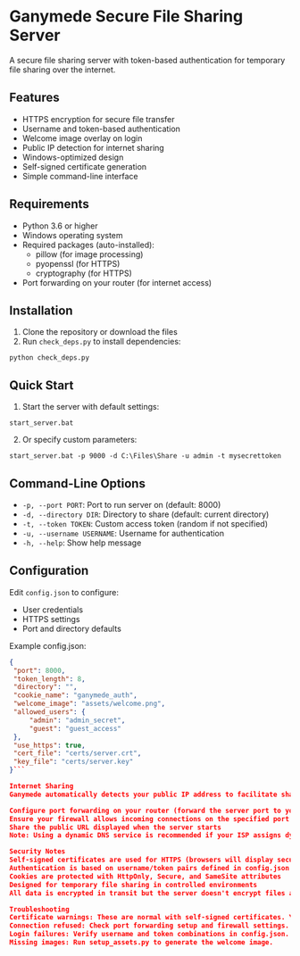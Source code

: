 # Ganymede Secure File Sharing Server

A secure file sharing server with token-based authentication for temporary file sharing over the internet.

## Features

- HTTPS encryption for secure file transfer
- Username and token-based authentication
- Welcome image overlay on login
- Public IP detection for internet sharing
- Windows-optimized design
- Self-signed certificate generation
- Simple command-line interface

## Requirements

- Python 3.6 or higher
- Windows operating system
- Required packages (auto-installed):
  - pillow (for image processing)
  - pyopenssl (for HTTPS)
  - cryptography (for HTTPS)
- Port forwarding on your router (for internet access)

## Installation

1. Clone the repository or download the files
2. Run `check_deps.py` to install dependencies:

```python check_deps.py```

## Quick Start

1. Start the server with default settings:

```start_server.bat```

2. Or specify custom parameters:

```start_server.bat -p 9000 -d C:\Files\Share -u admin -t mysecrettoken```

## Command-Line Options

- `-p, --port PORT`: Port to run server on (default: 8000)
- `-d, --directory DIR`: Directory to share (default: current directory)
- `-t, --token TOKEN`: Custom access token (random if not specified)
- `-u, --username USERNAME`: Username for authentication
- `-h, --help`: Show help message

## Configuration

Edit `config.json` to configure:
- User credentials
- HTTPS settings
- Port and directory defaults

Example config.json:
```json
{
 "port": 8000,
 "token_length": 8,
 "directory": "",
 "cookie_name": "ganymede_auth",
 "welcome_image": "assets/welcome.png",
 "allowed_users": {
     "admin": "admin_secret",
     "guest": "guest_access"
 },
 "use_https": true,
 "cert_file": "certs/server.crt",
 "key_file": "certs/server.key"
}```

Internet Sharing
Ganymede automatically detects your public IP address to facilitate sharing files over the internet. To enable external access:

Configure port forwarding on your router (forward the server port to your computer)
Ensure your firewall allows incoming connections on the specified port
Share the public URL displayed when the server starts
Note: Using a dynamic DNS service is recommended if your ISP assigns dynamic IP addresses.

Security Notes
Self-signed certificates are used for HTTPS (browsers will display security warnings)
Authentication is based on username/token pairs defined in config.json or command line
Cookies are protected with HttpOnly, Secure, and SameSite attributes
Designed for temporary file sharing in controlled environments
All data is encrypted in transit but the server doesn't encrypt files at rest

Troubleshooting
Certificate warnings: These are normal with self-signed certificates. You can add an exception in your browser.
Connection refused: Check port forwarding setup and firewall settings.
Login failures: Verify username and token combinations in config.json.
Missing images: Run setup_assets.py to generate the welcome image.